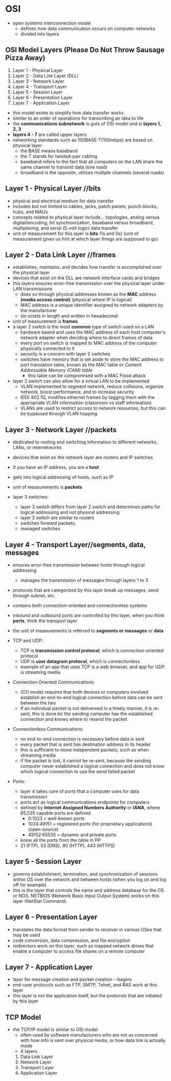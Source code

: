 # OSI
- open systems interconnection model
    - defines how data communication occurs on computer networks
    - divided into layers
## OSI Model Layers (Please Do Not Throw Sausage Pizza Away)
1. Layer 1 - Physical Layer
2. Layer 2 - Data Link Layer (DLL)
3. Layer 3 - Network Layer
4. Layer 4 - Transport Layer
5. Layer 5 - Session Layer
6. Layer 6 - Presentation Layer
7. Layer 7 - Application Layer
- this model exists to simplify how data transfer works
- similar to an order of operations for transcribing an idea to life
- the **communications subnetwork** is guts of OSI model and is **layers 1, 2, 3**
- **layers 4 - 7** are called upper layers
- networking standards such as 100BASE-T(100mbps) are based on physical layer
    - the BASE means baseband
    - the T stands for twisted-pair cabling
    - baseband refers to the fact that all computers on the LAN share the same channel to transmit data (one road)
    - broadband is the opposite, utilizes multiple channels (several roads)

## Layer 1 - Physical Layer //bits
- physical and electrical medium for data transfer
- includes but not limited to cables, jacks, patch panels, punch blocks, hubs, and MAUs
- concepts related to physical layer include... topologies, analog versus digital/encoding, bit synchronization, baseband versus broadband, multiplexing, and serial (5-volt logic) data transfer
- unit of measurement for this layer is **bits** (1s and 0s) (unit of measurement gives us hint at which layer things are supposed to go)

## Layer 2 - Data Link Layer //frames
- establishes, maintains, and decides how transfer is accomplished over the physical layer
- devices that exist on the DLL are network interface cards and bridges
- this layers ensures error-free transmission over the physical layer under LAN transmissions
    - does so through physical addresses known as the **MAC** address **(media access control)** (physical where IP is logical)
    - MAC address is a unique identifier assigned to network adapters by the manufacturer
    - six octets in length and written in hexadecimal
- unit of measurement is **frames**
- a layer 2 switch is the most **common** type of switch used on a LAN
    - hardware based and uses the MAC address of each host computer's network adapter when deciding where to direct frames of data
    - every port on switch is mapped to MAC address of the computer physically connected to it
    - security is a concern with layer 2 switches
    - switches have memory that is set aside to store the MAC address to port translation table, known as the MAC table or *Content Addressable Memory (CAM) table*
        - this table can be compromised with a MAC Flood attack
- layer 2 switch can also allow for a virtual LAN to be implemented
    - VLAN implemented to segment network, reduce collisions, organize network, boost performance, and to increase security
    - IEEE 802.1Q, modifies ethernet frames by tagging them with the appropriate VLAN information (classroom vs staff information)
    - VLANs are used to restrict access to network resources, but this can be bypassed through VLAN hopping

## Layer 3 - Network Layer //packets
- dedicated to routing and switching information to different networks, LANs, or internetworks
- devices that exist on the network layer are routers and IP switches
- if you have an IP address, you are a **host**
- gets into logical addressing of hosts, such as IP
- unit of measurements is **packets**

- layer 3 switches:
    - layer 3 switch differs from layer 2 switch and determines paths for logical addressing and not physical addressing
    - layer 3 switch are similar to routers
    - switches forward packets,
    - managed switches
## Layer 4 - Transport Layer//segments, data, messages
- ensures error-free transmission between hosts through logical addressing
    - manages the transmission of messages through layers 1 to 3
- protocols that are categorized by this layer break up messages, send through subnet, etc.
- contains both connection-oriented and connectionless systems
- inbound and outbound ports are controlled by this layer, when you think **ports**, think the transport layer
- the unit of measurements is referred to **segments or messages** or **data**

- TCP and UDP:
    - TCP is **transmission control protocol**, which is connection-oriented protocol
    - UDP is **user datagram protocol**, which is connectionless
    - example of an app that uses TCP is a web browser, and app for UDP is streaming media
- Connection Oriented Communications:
    - (CO mode) requires that both devices or computers involved establish an end-to-end logical connection before data can be sent between the two
    - if an individual packet is not delivereed in a timely manner, it is re-sent, this is done bc the sending computer has the established connection and knows where to resend the packet
- Connectionless Communications:
    - no end-to-end connection is necessary before data is sent
    - every packet that is sent has destination address in its header
    - this is sufficient to move independent packets, such as when streaming media
    - if the packet is lost, it cannot be re-sent, because the sending computer never established a logical connection and does not know which logical connection to use the send failed packet
- Ports:
    - layer 4 takes care of ports that a computer uses for data transmission
    - ports act as logical communications endpoints for computers
    - defined by **Internet Assigned Numbers Authority** or **IANA**, where 65,535 capable ports are defined
        - 0:1023 = well-known ports
        - 1024:49151 = registered ports (for proprietary applications) (open-source)
        - 49152:65535 = dynamic and private ports
    - know all the ports from the table in PP
    - 21 (FTP), 53 (DNS), 80 (HTTP), 443 (HTTPS)
## Layer 5 - Session Layer
- governs establishment, termination, and synchronization of sessions within OS over the network and between hosts (when you log on and log off for example)
- this is the layer that controls the name and address database for the OS or NOS. NETBIOS (Network Basic Input Output System) works on this layer (NetStat Command)

## Layer 6 - Presentation Layer
- translates the data format from sender to receiver in various OSes that may be used
- code conversion, data compression, and file encryption
- redirectors work on this layer, such as mapped network drives that enable a computer to access file shares on a remote computer

## Layer 7 - Application Layer
- layer for message creation and packet creation --begins
- end-user protocols such as FTP, SMTP, Telnet, and RAS work at this layer
- this layer is not the application itself, but the protocols that are initiated by this layer

## TCP Model
- the TCP/IP model is similar to OSI model
    - often used by software manufacturers who are not as concerned with how info is sent over physical media, or how data link is actually made
    - 4 layers
    1. Data Link Layer
    2. Network Layer
    3. Transport Layer
    4. Application Layer